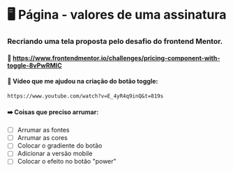 # 🖥️ Página - valores de uma assinatura

### Recriando uma tela proposta pelo desafio do frontend Mentor.

#### :link: https://www.frontendmentor.io/challenges/pricing-component-with-toggle-8vPwRMIC

#### 🎥 Vídeo que me ajudou na criação do botão toggle:
  
    https://www.youtube.com/watch?v=E_4yR4q9inQ&t=819s

#### ➡️ Coisas que preciso arrumar:

- [ ] Arrumar as fontes
- [ ] Arrumar as cores 
- [ ] Colocar o gradiente do botão
- [ ] Adicionar a versão mobile
- [ ] Colocar o efeito no botão "power"